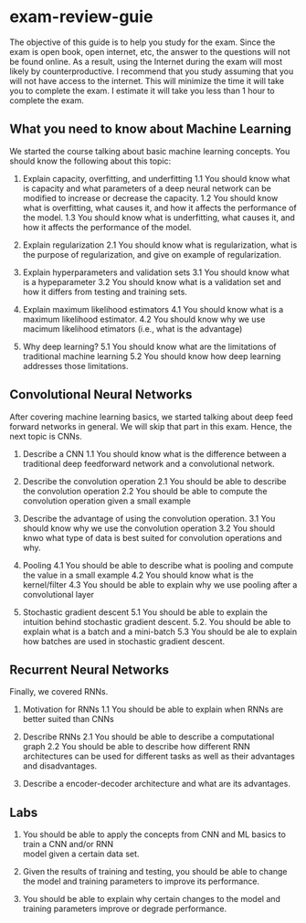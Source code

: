 # exam-review-guie

The objective of this guide is to help you study for the exam. Since the exam is open book,
open internet, etc, the answer to the questions will not be found online. As a result, using
the Internet during the exam will most likely by counterproductive. I recommend that you study
assuming that you will not have access to the internet. This will minimize the time it will
take you to complete the exam. I estimate it will take you less than 1 hour to complete the
exam. 

## What you need to know about Machine Learning
We started the course talking about basic machine learning concepts. You should know the
following about this topic:

1. Explain capacity, overfitting, and underfitting​ 
   1.1 You should know what is capacity and what parameters of a deep neural network can be modified to
   increase or decrease the capacity. 
   1.2 You should know what is overfitting, what causes it, and how it affects the performance of the model. 
   1.3 You should know what is underfitting, what causes it, and how it affects the performance
   of the model. 

2. Explain regularization​
    2.1 You should know what is regularization, what is the purpose of regularization, and give
    on example of regularization. 

3. Explain hyperparameters and validation sets​
    3.1 You should know what is a hypeparameter
    3.2 You should know what is a validation set and how it differs from testing and training sets. 

4. Explain maximum likelihood estimators​
    4.1  You should know what is a maximum likelihood estimator. 
    4.2 You should know why we use macimum likelihood etimators (i.e., what is the advantage)

5. Why deep learning?
    5.1 You should know what are the limitations of traditional machine learning
    5.2 You should know how deep learning addresses those limitations. 
    
## Convolutional Neural Networks
After covering machine learning basics, we started talking about deep feed forward networks in
general.  We will skip that part in this exam. Hence, the next topic is CNNs. ​

1. Describe a CNN​
    1.1 You should know what is the difference between a traditional deep feedforward network and a
    convolutional network. 
2. Describe the convolution operation​
    2.1 You should be able to describe the convolution operation
    2.2 You should be able to compute the convolution operation given a small example
    
3. Describe the advantage of using the convolution operation​. 
    3.1 You should know why we use the convolution operation
    3.2 You should knwo what type of data is best suited for convolution operations and why. 

4. Pooling
    4.1 You should be able to describe what is pooling and compute the value in a small example
    4.2 You should know what is the kernel/filter
    4.3 You should be able to explain why we use pooling after a convolutional layer

5. Stochastic gradient descent
    5.1 You should be able to explain the intuition behind stochastic gradient descent. 
    5.2. You should be able to explain what is a batch and a mini-batch
    5.3 You should be ale to explain how batches are used in stochastic gradient descent. 


## Recurrent Neural Networks
Finally, we covered RNNs. 

1. Motivation for RNNs
    1.1 You should be able to explain when RNNs are better suited than CNNs

2. Describe RNNs
    2.1 You should be able to describe a computational graph
    2.2 You should be able to describe how different RNN architectures can be used for
        different tasks as well as their advantages and disadvantages. 

3. Describe a encoder-decoder architecture and what are its advantages. 
    
## Labs

1. You should be able to apply the concepts from CNN and ML basics to train a CNN and/or RNN    
   model given a certain data set. 

2. Given the results of training and testing,  you should be able to change the model
   and training parameters to improve its performance. 

3. You should be able to explain why certain changes to the model and training parameters
   improve or degrade performance. 

